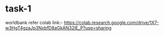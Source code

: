 # task-1
worldbank
refer colab link:- https://colab.research.google.com/drive/1X7-w3HgT4gzaJp3NxbfD8aGkAN32lE_P?usp=sharing
